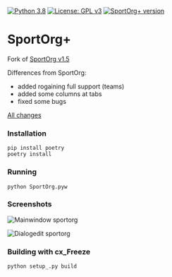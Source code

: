 [![Python 3.8](https://img.shields.io/badge/python-v3.8-blue.svg?logo=pythonlang)](https://www.python.org/downloads/)
[![License: GPL v3](https://img.shields.io/badge/license-GPLv3-blue.svg)](https://github.com/sportorg/pysport/blob/develop/LICENSE)
[![SportOrg+ version](https://img.shields.io/github/v/release/sembruk/sportorg-plus)](https://github.com/sembruk/sportorg-plus)

# SportOrg+

Fork of [SportOrg v1.5](https://github.com/sportorg/pysport)

Differences from SportOrg:
* added rogaining full support (teams)
* added some columns at tabs
* fixed some bugs

[All changes](https://github.com/sembruk/sportorg-plus/compare/3a69d94...master)

### Installation

```commandline
pip install poetry
poetry install
```

### Running

```commandline
python SportOrg.pyw
```

### Screenshots

![Mainwindow sportorg](img/mainwindow.png)

![Dialogedit sportorg](img/dialogedit.png)


### Building with cx_Freeze

`python setup_.py build`

